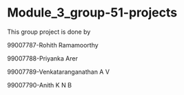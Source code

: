 # Module_3_group-51-projects


This group project is done by

99007787-Rohith Ramamoorthy

99007788-Priyanka Arer

99007789-Venkataranganathan A V

99007790-Anith K N B



